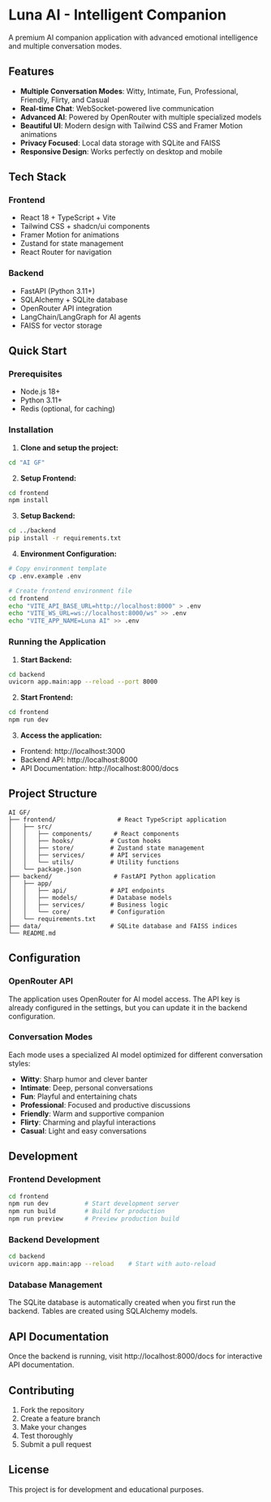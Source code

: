 # Luna AI - Intelligent Companion

A premium AI companion application with advanced emotional intelligence and multiple conversation modes.

## Features

- **Multiple Conversation Modes**: Witty, Intimate, Fun, Professional, Friendly, Flirty, and Casual
- **Real-time Chat**: WebSocket-powered live communication
- **Advanced AI**: Powered by OpenRouter with multiple specialized models
- **Beautiful UI**: Modern design with Tailwind CSS and Framer Motion animations
- **Privacy Focused**: Local data storage with SQLite and FAISS
- **Responsive Design**: Works perfectly on desktop and mobile

## Tech Stack

### Frontend
- React 18 + TypeScript + Vite
- Tailwind CSS + shadcn/ui components
- Framer Motion for animations
- Zustand for state management
- React Router for navigation

### Backend
- FastAPI (Python 3.11+)
- SQLAlchemy + SQLite database
- OpenRouter API integration
- LangChain/LangGraph for AI agents
- FAISS for vector storage

## Quick Start

### Prerequisites
- Node.js 18+
- Python 3.11+
- Redis (optional, for caching)

### Installation

1. **Clone and setup the project:**
```bash
cd "AI GF"
```

2. **Setup Frontend:**
```bash
cd frontend
npm install
```

3. **Setup Backend:**
```bash
cd ../backend
pip install -r requirements.txt
```

4. **Environment Configuration:**
```bash
# Copy environment template
cp .env.example .env

# Create frontend environment file
cd frontend
echo "VITE_API_BASE_URL=http://localhost:8000" > .env
echo "VITE_WS_URL=ws://localhost:8000/ws" >> .env
echo "VITE_APP_NAME=Luna AI" >> .env
```

### Running the Application

1. **Start Backend:**
```bash
cd backend
uvicorn app.main:app --reload --port 8000
```

2. **Start Frontend:**
```bash
cd frontend
npm run dev
```

3. **Access the application:**
- Frontend: http://localhost:3000
- Backend API: http://localhost:8000
- API Documentation: http://localhost:8000/docs

## Project Structure

```
AI GF/
├── frontend/                 # React TypeScript application
│   ├── src/
│   │   ├── components/      # React components
│   │   ├── hooks/          # Custom hooks
│   │   ├── store/          # Zustand state management
│   │   ├── services/       # API services
│   │   └── utils/          # Utility functions
│   └── package.json
├── backend/                 # FastAPI Python application
│   ├── app/
│   │   ├── api/            # API endpoints
│   │   ├── models/         # Database models
│   │   ├── services/       # Business logic
│   │   └── core/           # Configuration
│   └── requirements.txt
├── data/                   # SQLite database and FAISS indices
└── README.md
```

## Configuration

### OpenRouter API
The application uses OpenRouter for AI model access. The API key is already configured in the settings, but you can update it in the backend configuration.

### Conversation Modes
Each mode uses a specialized AI model optimized for different conversation styles:
- **Witty**: Sharp humor and clever banter
- **Intimate**: Deep, personal conversations
- **Fun**: Playful and entertaining chats
- **Professional**: Focused and productive discussions
- **Friendly**: Warm and supportive companion
- **Flirty**: Charming and playful interactions
- **Casual**: Light and easy conversations

## Development

### Frontend Development
```bash
cd frontend
npm run dev          # Start development server
npm run build        # Build for production
npm run preview      # Preview production build
```

### Backend Development
```bash
cd backend
uvicorn app.main:app --reload    # Start with auto-reload
```

### Database Management
The SQLite database is automatically created when you first run the backend. Tables are created using SQLAlchemy models.

## API Documentation

Once the backend is running, visit http://localhost:8000/docs for interactive API documentation.

## Contributing

1. Fork the repository
2. Create a feature branch
3. Make your changes
4. Test thoroughly
5. Submit a pull request

## License

This project is for development and educational purposes.